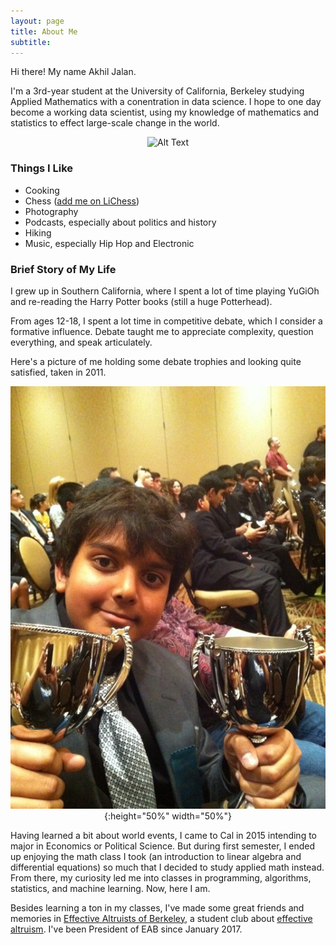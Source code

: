 ```yaml
---
layout: page
title: About Me
subtitle: 
---
```


Hi there! My name Akhil Jalan. 

I'm a 3rd-year student at the University of California, Berkeley studying Applied Mathematics with a conentration in data science. I hope to one day become a working data scientist, using my knowledge of mathematics and statistics to effect large-scale change in the world. 

<div style="text-align:center" markdown="1">

![Alt Text](img/misc-site-pictures/xmas-face.jpg)

</div>

### Things I Like

* Cooking 
* Chess ([add me on LiChess](https://lichess.org/@/akhiljalan))
* Photography
* Podcasts, especially about politics and history 
* Hiking
* Music, especially Hip Hop and Electronic 

### Brief Story of My Life

I grew up in Southern California, where I spent a lot of time playing YuGiOh and re-reading the Harry Potter books (still a huge Potterhead). 

From ages 12-18, I spent a lot time in competitive debate, which I consider a formative influence. Debate taught me to appreciate complexity, question everything, and speak articulately. 

Here's a picture of me holding some debate trophies and looking quite satisfied, taken in 2011. 

<div style="text-align:center" markdown="1">

![Alt Text](img/misc-site-pictures/yung-akhil-trophies.jpg){:height="50%" width="50%"}

</div>

Having learned a bit about world events, I came to Cal in 2015 intending to major in Economics or Political Science. But during first semester, I ended up enjoying the math class I took (an introduction to linear algebra and differential equations) so much that I decided to study applied math instead. From there, my curiosity led me into classes in programming, algorithms, statistics, and machine learning. Now, here I am. 

Besides learning a ton in my classes, I've made some great friends and memories in [Effective Altruists of Berkeley](https://www.facebook.com/effectivealtruismberkeley/), a student club about [effective altruism](https://www.effectivealtruism.org/). I've been President of EAB since January 2017. 
